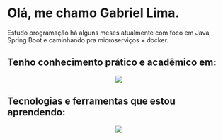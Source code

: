 # Olá, me chamo Gabriel Lima.

<p>
Estudo programação há alguns meses atualmente com foco em Java, Spring Boot e caminhando pra microserviços + docker.

</p>

## Tenho conhecimento prático e acadêmico em:
<p align="center">
  <a href="https://skillicons.dev">
    <img src="https://skillicons.dev/icons?i=java,spring,js,postgres,git&perline=6" />
  </a>
</p>


## Tecnologias e ferramentas que estou aprendendo:
<p align="center">
  <a href="https://skillicons.dev">
    <img src="https://skillicons.dev/icons?i=docker,angular" />
  </a>
</p>
